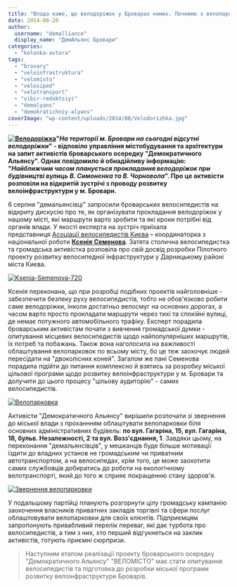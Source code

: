 ```yaml
---
title: "Влада каже, що велодоріжок у Броварах немає. Почнемо з велопарковок!"
date: 2014-08-20
author: 
  username: "demalliance"
  display_name: "ДемАльянс Бровари"
categories: 
  - "kolonka-avtora"
tags: 
  - "brovary"
  - "veloinfrastruktura"
  - "velomisto"
  - "velosiped"
  - "velotransport"
  - "vibir-redaktsiyi"
  - "demalyans"
  - "demokratichniy-alyans"
coverImage: "wp-content/uploads/2014/08/Velodorizhka.jpg"
---
```


**[![Велодоріжка](https://mpz.brovary.org/wp-content/uploads/2014/08/Velodorizhka.jpg)](https://mpz.brovary.org/wp-content/uploads/2014/08/Velodorizhka.jpg)"_На території м. Бровари на сьогодні відсутні велодоріжки_" - відповіло управління містобудування та архітектури на запит активістів броварського осередку "Демократичного Альянсу". Однак повідомило й обнадійливу інформацію: "_Найближчим часом планується прокладання велодоріжок при будівництві вулиць В. Симоненка та В. Чорновола_". Про це активісти розповіли на відкритій зустрічі з проводу розвитку велоінфраструктури у м. Бровари.**

6 серпня "демальянсівці" запросили броварських велосипедистів на відкриту дискусію про те, як організувати прокладання велодоріжок у нашому місті, які маршрути варто зробити та які кроки потрібні від органів влади. У якості експерта на зустріч приїхала представниця [Асоціації велосипедистів Києва](http://avk.org.ua/) – координаторка з національної роботи [**Ксенія** **Семенова**](http://avk.org.ua/2014/06/avk-v-oblychchyah-kseniya-semenova/). Затята столична велосипедистка та громадська активістка розповіла про свій досвід розробки Пілотного проекту розвитку велосипедної інфраструктури у Дарницькому районі міста Києва.

[![Ksenia-Semenova-720](https://mpz.brovary.org/wp-content/uploads/2014/08/Ksenia-Semenova-720.jpg)](https://mpz.brovary.org/wp-content/uploads/2014/08/Ksenia-Semenova-720.jpg)

Ксенія переконана, що при розробці подібних проектів найголовніше - забезпечити безпеку руху велосипедистів, тобто не обов'язково робити саме велодоріжки, інколи достатньо велосмуг на основних дорогах, а часом варто просто прокладати маршрути через тихі та спокійні вулиці, де немає потужного автомобільного трафіку. Експерт порадила броварським активістам почати з вивчення громадської думки - опитування місцевих велосипедистів щодо найпопулярніших маршрутів, їх потреб та побажань. Також вона наголосила на важливості облаштування велопарковок по всьому місту, бо це теж заохочує людей пересідати на "двоколісних коней". Загалом же пані Семенова порадила підійти до питання комплексно й взятись за розробку міської цільової програми щодо розвитку велоінфраструктури у м. Бровари та долучити до цього процесу "цільову аудиторію" - самих велосипедистів.

[![Велопарковка](https://mpz.brovary.org/wp-content/uploads/2014/08/Veloparkovka.jpg)](https://mpz.brovary.org/wp-content/uploads/2014/08/Veloparkovka.jpg)

Активісти "Демократичного Альянсу" вирішили розпочати зі звернення до міської влади з проханнням облаштувати велопарковки біля основних адміністративних будівель: **по вул. Гагаріна, 15, вул. Гагаріна, 18, бульв. Незалежності, 2 та вул. Возз'єднання, 1**. Завдяки цьому, на переконання "демальянсівців", у мешканців буде більше мотивації їздити до владних установ не громадським чи приватним автотранспортом, а на велосипедах, крім того, це може заохотити самих службовців добиратись до роботи на екологічному велотранспорті, який до того ж сприяє покращенню стану здоров'я.

[![Звернення велопарковки](https://mpz.brovary.org/wp-content/uploads/2014/08/Zvernennya-veloparkovki.jpg)](https://mpz.brovary.org/wp-content/uploads/2014/08/Zvernennya-veloparkovki.jpg)

У подальшому партійці планують розгорнути цілу громадську кампанію заохочення власників приватних закладів торгівлі та сфери послуг облаштовувати велопарковки для своїх клієнтів. Підприємцям запропонують привабливий перелік переваг, які дає турбота про велосипедистів, а тим з них, хто перший відгукнеться на заклик активістів, готують приємні сюрпризи.

> Наступним етапом реалізації проекту броварського осередку "Демократичного Альянсу" "ВЕЛОМІСТО" має стати опитування велосипедистів та підготовка до розробки міської програми розвитку велоінфраструктури Броварів.
